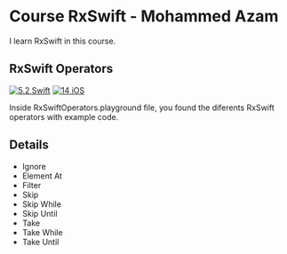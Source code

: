 # Course RxSwift - Mohammed Azam
I learn RxSwift in this course.

## RxSwift Operators

[![5.2 Swift](https://img.shields.io/badge/Swift-5.2-green.svg)](https://github.com/Naereen/badges)
[![14 iOS](https://img.shields.io/badge/iOS-13x+-blue.svg)](https://github.com/Naereen/badges)

Inside RxSwiftOperators.playground file, you found the diferents RxSwift operators with example code.

## Details
- Ignore
- Element At
- Filter
- Skip
- Skip While
- Skip Until
- Take
- Take While
- Take Until
